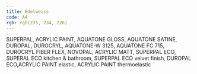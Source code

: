 ```yaml
---
title: Edelweiss
code: A4
rgb: rgb(235, 234, 226)
---
```


SUPERPAL, ACRYLIC PAINT, AQUATONE GLOSS, AQUATONE SATINE, DUROPAL, DUROCRYL, AQUATONE-W 3125, AQUATONE FC 715, DUROCRYL FIBER FLEX, NOVOPAL, ACRYLIC MATT, SUPERPAL ECO, SUPERAL ECO kitchen & bathroom, SUPERPAL ECO velvet finish, DUROPAL ECO,ACRYLIC PAINT elastic, ACRYLIC PAINT thermoelastic
